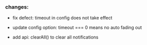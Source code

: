 
### changes:

- fix defect: timeout in config does not take effect

- update config option: timeout === 0 means no auto fading out

- add api: clearAll() to clear all notifications
